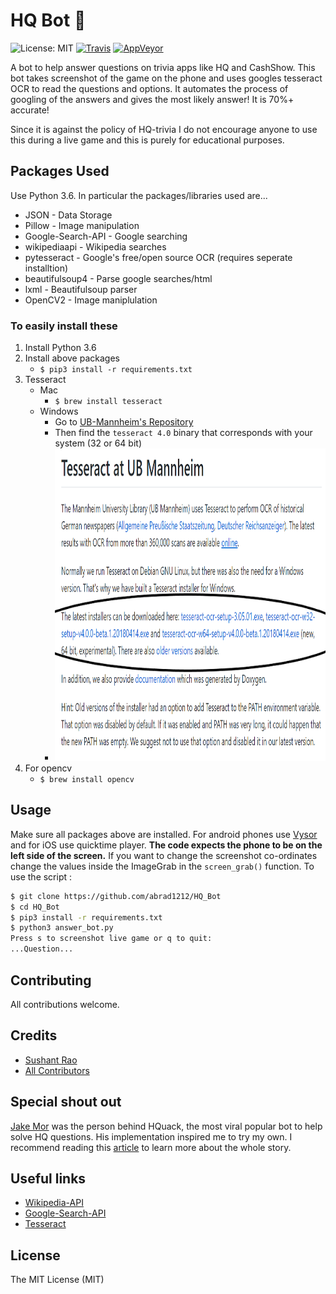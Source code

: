# HQ Bot 🤖

![License: MIT][ico-license] [![Travis](https://img.shields.io/travis/abrad1212/HQ_Bot.svg?style=flat-square)](https://travis-ci.org/abrad1212/HQ_Bot)
 [![AppVeyor](https://img.shields.io/appveyor/ci/abrad1212/hq-bot.svg?style=flat-square)](https://ci.appveyor.com/project/abrad1212/hq-bot)

A bot to help answer questions on trivia apps like HQ and CashShow. This bot takes screenshot of the game on the phone and uses googles tesseract OCR to read the questions and options. It automates the process of googling of the answers and gives the most likely answer! It is 70%+ accurate!

Since it is against the policy of HQ-trivia I do not encourage anyone to use this during a live game and this is purely for educational purposes.

## Packages Used

Use Python 3.6. In particular the packages/libraries used are...

* JSON - Data Storage
* Pillow - Image manipulation
* Google-Search-API - Google searching
* wikipediaapi - Wikipedia searches
* pytesseract - Google's free/open source OCR (requires seperate installtion)
* beautifulsoup4 - Parse google searches/html
* lxml - Beautifulsoup parser
* OpenCV2 - Image maniplulation

### To easily install these

1. Install Python 3.6
2. Install above packages
    * `$ pip3 install -r requirements.txt`
3. Tesseract
    * Mac
        * `$ brew install tesseract`
    * Windows
        * Go to [UB-Mannheim's Repository](https://github.com/UB-Mannheim/tesseract/wiki)
        * Then find the `tesseract 4.0` binary that corresponds with your system (32 or 64 bit)
        * <img src="https://github.com/abrad1212/HQ_Bot/blob/master/resources/tesseract-binary.png" width=500 height=500 />
4. For opencv
    * `$ brew install opencv`

## Usage

Make sure all packages above are installed. For android phones use [Vysor][link-vysor] and for iOS use quicktime player. **The code expects the phone to be on the left side of the screen.** If you want to change the screenshot co-ordinates change the values inside the ImageGrab in the `screen_grab()` function. To use the script :

```bash
$ git clone https://github.com/abrad1212/HQ_Bot
$ cd HQ_Bot
$ pip3 install -r requirements.txt
$ python3 answer_bot.py
Press s to screenshot live game or q to quit:
...Question...
```

## Contributing

All contributions welcome.

## Credits

* [Sushant Rao][link-author]
* [All Contributors][link-contributors]

## Special shout out

[Jake Mor][jake-mor] was the person behind HQuack, the most viral popular bot to help solve HQ questions. His implementation inspired me to try my own. I recommend reading this [article][jake-more] to learn more about the whole story.

## Useful links

* [Wikipedia-API][link-wikiapi]
* [Google-Search-API][link-gapi]
* [Tesseract][link-tesseract]

## License

The MIT License (MIT)

[ico-license]: https://img.shields.io/badge/license-MIT-brightgreen.svg?style=flat-square
[link-vysor]: https://www.vysor.io/
[link-author]: https://github.com/sushant10
[link-contributors]: ../../contributors
[link-wikiapi]: https://pypi.python.org/pypi/wikipedia
[link-gapi]: https://github.com/abenassi/Google-Search-API
[link-mike]: https://github.com/mikealmond/hq-trivia-assistant
[link-tesseract]: https://github.com/tesseract-ocr/tesseract/wiki
[jake-mor]: http://jakemor.com/
[jake-more]: https://medium.com/@jakemor/hquack-my-public-hq-trivia-bot-is-shutting-down-5d9fcdbc9f6e
[sampq]: ()
